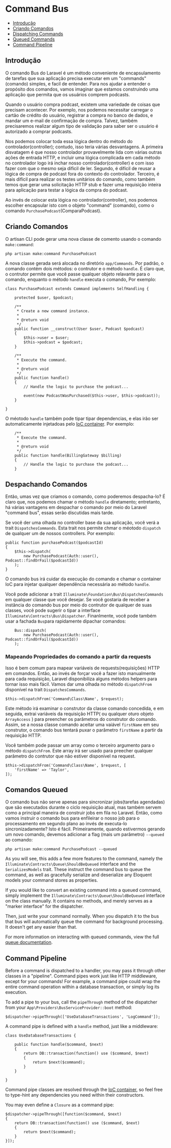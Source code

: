 # Command Bus

- [Introdução](#introduction)
- [Criando Comandos](#creating-commands)
- [Dispatching Commands](#dispatching-commands)
- [Queued Commands](#queued-commands)
- [Command Pipeline](#command-pipeline)

<a name="introduction"></a>
## Introdução

O comando Bus do Laravel é um método conveniente de encapsulamento de tarefas que sua aplicação precisa executar em um "commands"(comando) simples, e facil de entender. Para nos ajudar a entender o propósito dos comandos, vamos imaginar que estamos construindo uma aplicação que permita que os usuários comprem podcasts.

Quando o usuário compra podcast, existem uma variedade de coisas que precisam acontecer. Por exemplo, nos podemos necessitar carregar o cartão de crédito do usuário, registrar a compra no banco de dados, e mandar um e-mail de confirmação de compra. Talvez, também precisaremos realizar algum tipo de validação para saber ser o usuário é autorizado a comprar podcasts. 

Nos podemos colocar toda essa lógica dentro do método do controlador(controller); contudo, isso teria várias desvantagens. A primeira disvatagem é que nosso controlador provavelmente lida com várias outras ações de entrada HTTP, e incluir uma lógica complicada em cada método no controlador logo irá inchar nosso controlador(controller) e com isso fazer com que o mesmo seja dificil de ler. Segundo, é difícil de reusar a lógica de compra de podcast fora do contexto do controlador. Terceiro, é mais difícil para realizar os testes unitários do comando, como também temos que gerar uma solicitação HTTP stub e fazer uma requisição inteira para aplicação para testar a lógica da compra do podcast.

Ao invés de colocar esta lógica no controlador(controller), nos podemos escolher encapsular isto com o objeto "command" (comando), como o comando `PurchasePodcast`(ComparaPodcast).

<a name="creating-commands"></a>
## Criando Comandos

O artisan CLI pode gerar uma nova classe de comento usando o comando `make:command`:

	php artisan make:command PurchasePodcast

A nova classe gerada será alocada no diretório `app/Commands`. Por padrão, o comando contém dois métodos: o contrutor e o método `handle`. É claro que, o contrutor permite que você passe qualquer objeto relavante para o comando, enquanto o método `handle` executa o comando, Por exemplo:

	class PurchasePodcast extends Command implements SelfHandling {

		protected $user, $podcast;

		/**
		 * Create a new command instance.
		 *
		 * @return void
		 */
		public function __construct(User $user, Podcast $podcast)
		{
			$this->user = $user;
			$this->podcast = $podcast;
		}

		/**
		 * Execute the command.
		 *
		 * @return void
		 */
		public function handle()
		{
			// Handle the logic to purchase the podcast...

			event(new PodcastWasPurchased($this->user, $this->podcast));
		}

	}
O méotodo `handle` também pode tipar tipar dependencias, e elas irão ser automaticamente injetadoas pelo [IoC container](/docs/5.0/container). Por exemplo:

		/**
		 * Execute the command.
		 *
		 * @return void
		 */
		public function handle(BillingGateway $billing)
		{
			// Handle the logic to purchase the podcast...
		}

<a name="dispatching-commands"></a>
## Despachando Comandos

Então, umas vez que criamos o comando, como poderemos despacha-lo? É claro que, nos podemos chamar o método `handle` diretamento; entretanto, há várias vantagens em despachar o comando por meio do Laravel "command bus", essas serão discutidas mais tarde.

Se você der uma olhada no controller base da sua aplicação, você verá a trait `DispatchesCommands`. Esta trait nos permite chmar o méotodo `dispatch` de qualquer um de nossos controllers. Por exemplo:

	public function purchasePodcast($podcastId)
	{
		$this->dispatch(
			new PurchasePodcast(Auth::user(), Podcast::findOrFail($podcastId))
		);
	}
O comando bus irá cuidar da execução do comando e chamar o container IoC para injetar qualquer dependência necessária ao método `handle`.

Você pode adicionar a trait `Illuminate\Foundation\Bus\DispatchesCommands` em qualquer classe que você desejar. Se você gostaria de receber a instância do comando bus por meio do contrutor de qualquer de suas classes, você pode sugerir o tipar a interface `Illuminate\Contracts\Bus\Dispatcher`. Finanlmente, você pode também usar a fachada `Bus`para rapidamente dipachar comandos:

		Bus::dispatch(
			new PurchasePodcast(Auth::user(), Podcast::findOrFail($podcastId))
		);

### Mapeando Propriedades do comando a partir da requests

Isso é bem comum para mapear variáveis de requests(requisições) HTTP em comandos. Então, ao invés de forçar você a fazer isto manualmente para cada requisição, Laravel disponibiliza alguns métodos helpers para tornar isso mais fácil. Vamos dar uma olhada no método `dispatchFrom` disponível na trait `DispatchesCommands`.

	$this->dispatchFrom('Command\Class\Name', $request);

Este método irá examinar o construtor da classe comando concedida, e em seguida, extrai variáveis da requisição HTTP( ou qualquer oturo objeto `ArrayAccess` ) para preencher os parâmetros do construtor do comando. Assim, se a nossa classe comando aceitar uma vaiável  `firstName` em seu construtor, o comando bus tentará puxar o parâmetro `firstName` a partir da requisição HTTP. 

Você também pode passar um array como o terceiro argumento para o método `dispatchFrom`. Este array irá ser usado para preecher qualquer parâmetro do contrutor que não estiver disponível na request.

	$this->dispatchFrom('Command\Class\Name', $request, [
		'firstName' => 'Taylor',
	]);

<a name="queued-commands"></a>
## Comandos Queued

O comando bus não serve apenas para sincronizar jobs(tarefas agendadas) que são executados durante o ciclo requisição atual, mas também servem como a principal maneira de construir jobs em fila no Laravel. Então, como vamos instruir o comando bus para enfileirar o nosso job para o processamento em segundo plano ao invés de executa-lo sincronizadamente? Isto é fácil. Primeiramente, quando estivermos gerando um novo comando, devemos adicionar a flag (mais um parâmetro) `--queued` ao comando:

	php artisan make:command PurchasePodcast --queued

As you will see, this adds a few more features to the command, namely the `Illuminate\Contracts\Queue\ShouldBeQueued` interface and the `SerializesModels` trait. These instruct the command bus to queue the command, as well as gracefully serialize and deserialize any Eloquent models your command stores as properties.

If you would like to convert an existing command into a queued command, simply implement the `Illuminate\Contracts\Queue\ShouldBeQueued` interface on the class manually. It contains no methods, and merely serves as a "marker interface" for the dispatcher.

Then, just write your command normally. When you dispatch it to the bus that bus will automatically queue the command for background processing. It doesn't get any easier than that.

For more information on interacting with queued commands, view the full [queue documentation](/docs/5.0/queues).

<a name="command-pipeline"></a>
## Command Pipeline

Before a command is dispatched to a handler, you may pass it through other classes in a "pipeline". Command pipes work just like HTTP middleware, except for your commands! For example, a command pipe could wrap the entire command operation within a database transaction, or simply log its execution.

To add a pipe to your bus, call the `pipeThrough` method of the dispatcher from your `App\Providers\BusServiceProvider::boot` method:

	$dispatcher->pipeThrough(['UseDatabaseTransactions', 'LogCommand']);

A command pipe is defined with a `handle` method, just like a middleware:

	class UseDatabaseTransactions {

		public function handle($command, $next)
		{
			return DB::transaction(function() use ($command, $next)
			{
				return $next($command);
			}
		}

	}

Command pipe classes are resolved through the [IoC container](/docs/5.0/container), so feel free to type-hint any dependencies you need within their constructors.

You may even define a `Closure` as a command pipe:

	$dispatcher->pipeThrough([function($command, $next)
	{
		return DB::transaction(function() use ($command, $next)
		{
			return $next($command);
		}
	}]);
